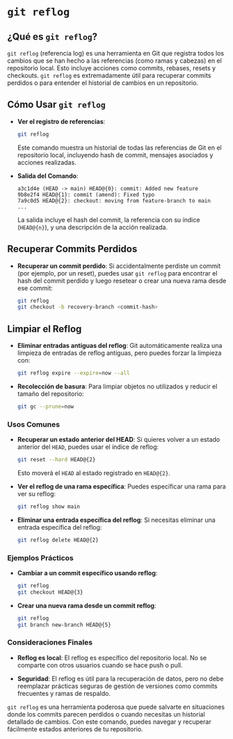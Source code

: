 # `git reflog`

## ¿Qué es `git reflog`?

`git reflog` (referencia log) es una herramienta en Git que registra todos los cambios que se han hecho a las referencias (como ramas y cabezas) en el repositorio local. Esto incluye acciones como commits, rebases, resets y checkouts. `git reflog` es extremadamente útil para recuperar commits perdidos o para entender el historial de cambios en un repositorio.

## Cómo Usar `git reflog`

* **Ver el registro de referencias**:

  ```zsh
  git reflog
  ```

  Este comando muestra un historial de todas las referencias de Git en el repositorio local, incluyendo hash de commit, mensajes asociados y acciones realizadas.

* **Salida del Comando**:

  ```plaintext
  a3c1d4e (HEAD -> main) HEAD@{0}: commit: Added new feature
  9b8e2f4 HEAD@{1}: commit (amend): Fixed typo
  7a9c0d5 HEAD@{2}: checkout: moving from feature-branch to main
  ...
  ```

  La salida incluye el hash del commit, la referencia con su índice (`HEAD@{n}`), y una descripción de la acción realizada.

## Recuperar Commits Perdidos

* **Recuperar un commit perdido**:
  Si accidentalmente perdiste un commit (por ejemplo, por un reset), puedes usar `git reflog` para encontrar el hash del commit perdido y luego resetear o crear una nueva rama desde ese commit:

  ```zsh
  git reflog
  git checkout -b recovery-branch <commit-hash>
  ```

## Limpiar el Reflog

* **Eliminar entradas antiguas del reflog**:
  Git automáticamente realiza una limpieza de entradas de reflog antiguas, pero puedes forzar la limpieza con:

  ```zsh
  git reflog expire --expire=now --all
  ```

* **Recolección de basura**:
  Para limpiar objetos no utilizados y reducir el tamaño del repositorio:

  ```zsh
  git gc --prune=now
  ```

### Usos Comunes

* **Recuperar un estado anterior del HEAD**:
  Si quieres volver a un estado anterior del `HEAD`, puedes usar el índice de reflog:

  ```zsh
  git reset --hard HEAD@{2}
  ```

  Esto moverá el `HEAD` al estado registrado en `HEAD@{2}`.

* **Ver el reflog de una rama específica**:
  Puedes especificar una rama para ver su reflog:

  ```zsh
  git reflog show main
  ```

* **Eliminar una entrada específica del reflog**:
  Si necesitas eliminar una entrada específica del reflog:

  ```zsh
  git reflog delete HEAD@{2}
  ```

### Ejemplos Prácticos

* **Cambiar a un commit específico usando reflog**:

  ```zsh
  git reflog
  git checkout HEAD@{3}
  ```

* **Crear una nueva rama desde un commit reflog**:

  ```zsh
  git reflog
  git branch new-branch HEAD@{5}
  ```

### Consideraciones Finales

* **Reflog es local**: El reflog es específico del repositorio local. No se comparte con otros usuarios cuando se hace push o pull.

* **Seguridad**: El reflog es útil para la recuperación de datos, pero no debe reemplazar prácticas seguras de gestión de versiones como commits frecuentes y ramas de respaldo.

`git reflog` es una herramienta poderosa que puede salvarte en situaciones donde los commits parecen perdidos o cuando necesitas un historial detallado de cambios. Con este comando, puedes navegar y recuperar fácilmente estados anteriores de tu repositorio.
